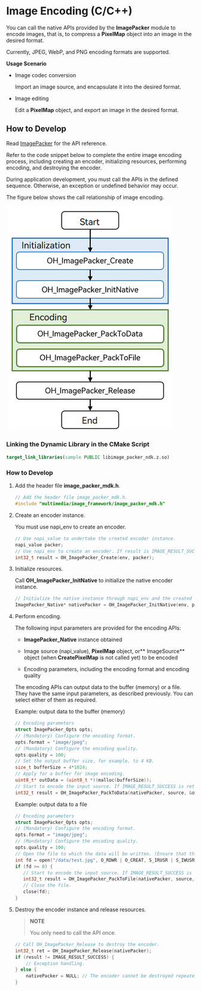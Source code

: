 # Image Encoding (C/C++)

You can call the native APIs provided by the **ImagePacker** module to encode images, that is, to compress a **PixelMap** object into an image in the desired format.

Currently, JPEG, WebP, and PNG encoding formats are supported.

**Usage Scenario**

- Image codec conversion

  Import an image source, and encapsulate it into the desired format.
- Image editing

  Edit a **PixelMap** object, and export an image in the desired format.

## How to Develop

Read [ImagePacker](../reference/native-apis/image__packer__mdk_8h.md) for the API reference.

Refer to the code snippet below to complete the entire image encoding process, including creating an encoder, initializing resources, performing encoding, and destroying the encoder.

During application development, you must call the APIs in the defined sequence. Otherwise, an exception or undefined behavior may occur.  

The figure below shows the call relationship of image encoding.

![Call relationship of image encoding](figures/image-encode-native.png)

### Linking the Dynamic Library in the CMake Script

``` cmake
target_link_libraries(sample PUBLIC libimage_packer_ndk.z.so)
```

### How to Develop

1. Add the header file **image_packer_mdk.h**.

   ```cpp
   // Add the header file image_packer_mdk.h.
   #include "multimedia/image_framework/image_packer_mdk.h"
   ```
2. Create an encoder instance.

   You must use napi_env to create an encoder.

   ```cpp
   // Use napi_value to undertake the created encoder instance.
   napi_value packer;
   // Use napi_env to create an encoder. If result is IMAGE_RESULT_SUCCESS, the encoder is created.
   int32_t result = OH_ImagePacker_Create(env, packer);
   ```
3. Initialize resources.

   Call **OH_ImagePacker_InitNative** to initialize the native encoder instance.

   ```cpp
   // Initialize the native instance through napi_env and the created encoder instance.
   ImagePacker_Native* nativePacker = OH_ImagePacker_InitNative(env, packer);
   ```
4. Perform encoding.

   The following input parameters are provided for the encoding APIs:

   - **ImagePacker_Native** instance obtained

   - Image source (napi_value), **PixelMap** object, or** ImageSource** object (when **CreatePixelMap** is not called yet) to be encoded

   - Encoding parameters, including the encoding format and encoding quality
     
   
   The encoding APIs can output data to the buffer (memory) or a file. They have the same input parameters, as described previously. You can select either of them as required.

   Example: output data to the buffer (memory)
   ```cpp
   // Encoding parameters
   struct ImagePacker_Opts opts;
   // (Mandatory) Configure the encoding format.
   opts.format = "image/jpeg";
   // (Mandatory) Configure the encoding quality.
   opts.quality = 100;
   // Set the output buffer size, for example, to 4 KB.
   size_t bufferSize = 4*1024;
   // Apply for a buffer for image encoding.
   uint8_t* outData = (uint8_t *)(malloc(bufferSize));
   // Start to encode the input source. If IMAGE_RESULT_SUCCESS is returned, the encoding is successful. In this case, bufferSize indicates the size of the buffer used for encoding.
   int32_t result = OH_ImagePacker_PackToData(nativePacker, source, &opts, outData, &bufferSize);
   ```
   Example: output data to a file
   ```cpp
   // Encoding parameters
   struct ImagePacker_Opts opts;
   // (Mandatory) Configure the encoding format.
   opts.format = "image/jpeg";
   // (Mandatory) Configure the encoding quality.
   opts.quality = 100;
   // Open the file to which the data will be written. (Ensure that the application has the permission to access the file path.)
   int fd = open("/data/test.jpg", O_RDWR | O_CREAT, S_IRUSR | S_IWUSR);
   if (fd >= 0) {
      // Start to encode the input source. If IMAGE_RESULT_SUCCESS is returned, the encoding is successful.
      int32_t result = OH_ImagePacker_PackToFile(nativePacker, source, &opts, fd);  
      // Close the file. 
      close(fd);
   }
   ```
5. Destroy the encoder instance and release resources.

   > **NOTE**
   >
   > You only need to call the API once.
   
      ```c++
      // Call OH_ImagePacker_Release to destroy the encoder.
      int32_t ret = OH_ImagePacker_Release(nativePacker);
      if (result != IMAGE_RESULT_SUCCESS) {
          // Exception handling.
      } else {
          nativePacker = NULL; // The encoder cannot be destroyed repeatedly.
      }
      ```

